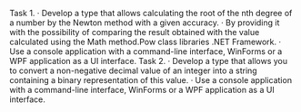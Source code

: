 Task 1.
· Develop a type that allows calculating the root of the nth degree of a number by the Newton method with a given accuracy.
· By providing it with the possibility of comparing the result obtained with the value calculated using the Math method.Pow class libraries .NET Framework.
· Use a console application with a command-line interface, WinForms or a WPF application as a UI interface.
Task 2.
· Develop a type that allows you to convert a non-negative decimal value of an integer into a string containing a binary representation of this value.
· Use a console application with a command-line interface, WinForms or a WPF application as a UI interface.
